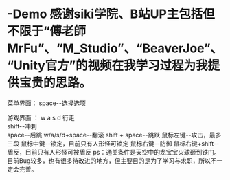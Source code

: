 # -Demo 感谢siki学院、B站UP主包括但不限于“傅老師MrFu”、“M_Studio”、“BeaverJoe”、“Unity官方”的视频在我学习过程为我提供宝贵的思路。
菜单界面：
      space--选择选项
      
      
 游戏界面 ：
        w a s d 行走  
        shift--冲刺   
        space--后跳
        w/a/s/d+space--翻滚
        shift + space--跳跃
        鼠标左键--攻击，最多三段
        鼠标中键--锁定，目前只有人形怪可锁定
        鼠标右键--防御
        鼠标右键+shift--盾反，目前只有人形怪可被盾反
  ps：通关条件是天空中的龙宝宝火球砸到铁门。目前Bug较多，也有很多待改进的地方，但主要目的是为了学习与求职，所以不一定会完善。
        
